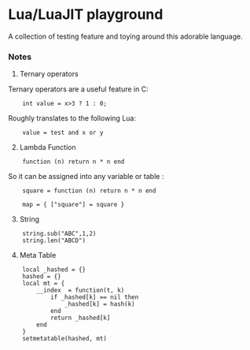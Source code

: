 # Lua/LuaJIT playground
A collection of testing feature and toying around this adorable language.

### Notes

1. Ternary operators

Ternary operators are a useful feature in C:
```
    int value = x>3 ? 1 : 0;
```
Roughly translates to the following Lua:
```
    value = test and x or y
```

2. Lambda Function 
```
    function (n) return n * n end
```
So it can be assigned into any variable or table :
```
    square = function (n) return n * n end
    
    map = { ["square"] = square }
```

3. String 

```
    string.sub("ABC",1,2)
    string.len("ABCD")
```

4. Meta Table 

```
    local _hashed = {}
    hashed = {}
    local mt = {
	    __index  = function(t, k)
		    if _hashed[k] == nil then
			    _hashed[k] = hash(k)
		    end 
		    return _hashed[k]
	    end
    }
    setmetatable(hashed, mt)
```
